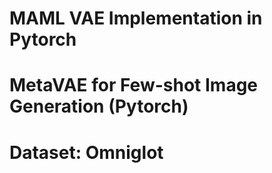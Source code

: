 # MAML VAE Implementation in Pytorch
# MetaVAE for Few-shot Image Generation (Pytorch)

# Dataset: Omniglot
